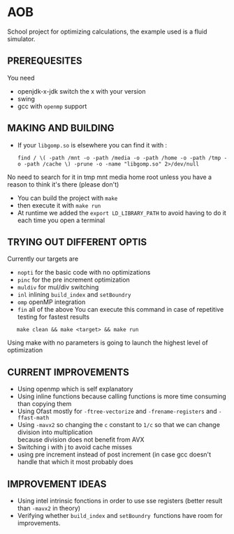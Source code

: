 # AOB

School project for optimizing calculations, the example used is a fluid simulator.

## PREREQUESITES

You need
* openjdk-x-jdk switch the x with your version
* swing
* gcc with `openmp` support

## MAKING AND BUILDING

* If your `libgomp.so` is elsewhere you can find it with :

  ```
  find / \( -path /mnt -o -path /media -o -path /home -o -path /tmp -o -path /cache \) -prune -o -name "libgomp.so" 2>/dev/null
  ```


 No need to search for it in tmp mnt media home root unless you have a reason to think it's there (please don't)

* You can build the project with `make`
* then execute it with `make run`
* At runtime we added the `export LD_LIBRARY_PATH` to avoid having to do it each time you open a terminal

## TRYING OUT DIFFERENT OPTIS

Currently our targets are
  * `nopti` for the basic code with no optimizations
  * `pinc` for the pre increment optimization
  * `muldiv` for mul/div switching
  * `inl`  inlining `build_index` and `setBoundry`
  * `omp` openMP integration
  * `fin` all of the above
 You can execute this command in case of repetitive testing for fastest results
 ```
    make clean && make <target> && make run
 ```
Using make with no parameters is going to launch the highest level of optimization

## CURRENT IMPROVEMENTS
* Using openmp which is self explanatory
* Using inline functions because calling functions is more time consuming than copying them
* Using Ofast mostly for `-ftree-vectorize` and `-frename-registers` and `-ffast-math`
* Using `-mavx2` so changing the `c` constant to `1/c` so that we can change division into multiplication <br>
  because division does not benefit from AVX
* Switching i with j to avoid cache misses
* using pre increment instead of post increment (in case gcc doesn't handle that which it most probably does

## IMPROVEMENT IDEAS
* Using intel intrinsic fonctions in order to use sse registers (better result than `-mavx2` in theory)
* Verifying whether `build_index` and `setBoundry `functions have room for improvements.
